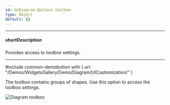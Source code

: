 ```yaml
---
id: dxDiagram.Options.toolbox
type: Object
default: {}
---
```

---
##### shortDescription
Provides access to toolbox settings.

---
#include common-demobutton with {
    url: "/Demos/WidgetsGallery/Demo/Diagram/UICustomization/"
}

The toolbox contains groups of shapes. Use this option to access the toolbox settings.

![Diagram toolbox](Content/images/doc/20_1/diagram/toolbox.png)
